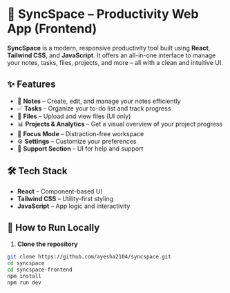 # 🚀 SyncSpace – Productivity Web App (Frontend)

**SyncSpace** is a modern, responsive productivity tool built using **React**, **Tailwind CSS**, and **JavaScript**. It offers an all-in-one interface to manage your notes, tasks, files, projects, and more – all with a clean and intuitive UI.

## ✨ Features

- 📝 **Notes** – Create, edit, and manage your notes efficiently
- ✅ **Tasks** – Organize your to-do list and track progress
- 📁 **Files** – Upload and view files (UI only)
- 📊 **Projects & Analytics** – Get a visual overview of your project progress
- 🎯 **Focus Mode** – Distraction-free workspace
- ⚙️ **Settings** – Customize your preferences
- 💬 **Support Section** – UI for help and support

## 🛠️ Tech Stack

- **React** – Component-based UI
- **Tailwind CSS** – Utility-first styling
- **JavaScript** – App logic and interactivity


## 🧪 How to Run Locally

1. **Clone the repository**

```bash
git clone https://github.com/ayesha2104/syncspace.git
cd syncspace
cd syncspace-frontend
npm install
npm run dev

